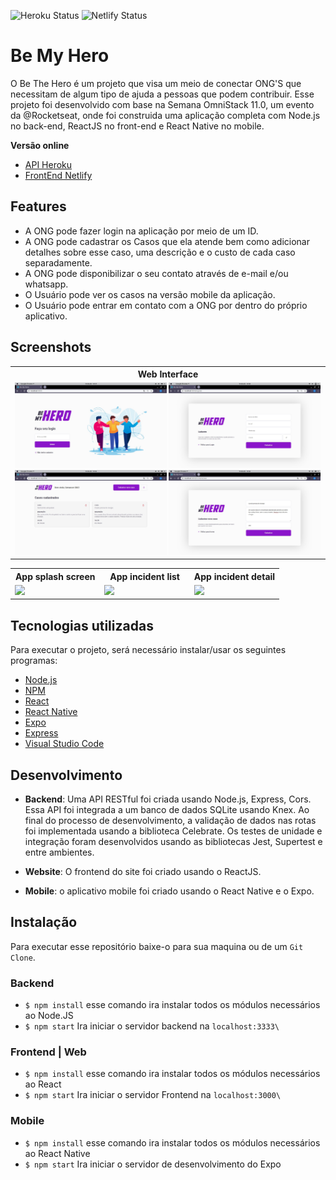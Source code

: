 ![Heroku Status]()
![Netlify Status]()

# Be My Hero
O Be The Hero é um projeto que visa um meio de conectar ONG'S que necessitam de algum tipo de ajuda a pessoas que podem contribuir.
Esse projeto foi desenvolvido com base na Semana OmniStack 11.0, um evento da @Rocketseat, onde foi construida uma aplicação completa com Node.js no back-end, ReactJS no front-end e React Native no mobile.

**Versão online**
* [API Heroku]()
* [FrontEnd Netlify]()

## Features
* A ONG pode fazer login na aplicação por meio de um ID.
* A ONG pode cadastrar os Casos que ela atende bem como adicionar detalhes sobre esse caso, uma descrição e o custo de cada caso separadamente.
* A ONG pode disponibilizar o seu contato através de e-mail e/ou whatsapp.
* O Usuário pode ver os casos na versão mobile da aplicação.
* O Usuário pode entrar em contato com a ONG por dentro do próprio aplicativo.

## Screenshots
<table>
	<tr>
		<th width="100%">
			Web Interface<br>
		</th>
	</tr>
	<tr>
		<td width="50%">
			<img width="49.5%" src="https://raw.githubusercontent.com/danielalves96/be-my-hero/master/screenshots/Login.jpeg">
			<img width="49.5%" src="https://raw.githubusercontent.com/danielalves96/be-my-hero/master/screenshots/Register.jpeg">
			<img width="49.5%" src="https://raw.githubusercontent.com/danielalves96/be-my-hero/master/screenshots/Home.jpeg">
			<img width="49.5%" src="https://raw.githubusercontent.com/danielalves96/be-my-hero/master/screenshots/Incident.jpeg">
		</td>
	</tr>
</table>

<table>
	<tr>
		<th width="33.3%">
			App splash screen<br>
		</th>
		<th width="33.3%">
			App incident list
		</th>
    <th width="33.3%">
			App incident detail
		</th>
	</tr>
	<tr><!-- Prevent zebra stripes --></tr>
	<tr>
		<td>
			<img width="618" src="https://raw.githubusercontent.com/danielnegrisolibatista/be-the-hero/master/screenshots/splashScreen.jpg">
		</td>
		<td>
			<img width="618" src="https://raw.githubusercontent.com/danielnegrisolibatista/be-the-hero/master/screenshots/incidentList.jpg">
		</td>
    <td>
			<img width="618" src="https://raw.githubusercontent.com/danielnegrisolibatista/be-the-hero/master/screenshots/incidentDetail.jpg">
		</td>
	</tr>
</table>

## Tecnologias utilizadas
Para executar o projeto, será necessário instalar/usar os seguintes programas:
* [Node.js](https://nodejs.org/en/download/)
* [NPM](https://www.npmjs.com/)
* [React](https://pt-br.reactjs.org/)
* [React Native](https://reactnative.dev/)
* [Expo](https://expo.io/)
* [Express](http://www.react.express/)
* [Visual Studio Code](https://code.visualstudio.com/download)

## Desenvolvimento
* **Backend**: Uma API RESTful foi criada usando Node.js, Express, Cors. Essa API foi integrada a um banco de dados SQLite usando Knex. Ao final do processo de desenvolvimento, a validação de dados nas rotas foi implementada usando a biblioteca Celebrate. Os testes de unidade e integração foram desenvolvidos usando as bibliotecas Jest, Supertest e entre ambientes.

* **Website**: O frontend do site foi criado usando o ReactJS.

* **Mobile**: o aplicativo mobile foi criado usando o React Native e o Expo.

## Instalação 

Para executar esse repositório baixe-o para sua maquina ou de um `Git Clone`.

### Backend 

- `$ npm install` esse comando ira instalar todos os módulos necessários ao Node.JS
-  `$ npm start` Ira iniciar o servidor backend na `localhost:3333\` 

### Frontend | Web

- `$ npm install` esse comando ira instalar todos os módulos necessários ao React
-  `$ npm start` Ira iniciar o servidor Frontend na `localhost:3000\` 

### Mobile 

- `$ npm install` esse comando ira instalar todos os módulos necessários ao React Native
-  `$ npm start` Ira iniciar o servidor  de desenvolvimento do Expo 

